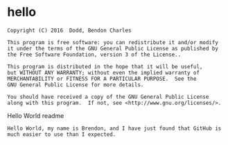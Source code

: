 # hello

    Copyright (C) 2016  Dodd, Bendon Charles

    This program is free software: you can redistribute it and/or modify
    it under the terms of the GNU General Public License as published by
    the Free Software Foundation, version 3 of the License..

    This program is distributed in the hope that it will be useful,
    but WITHOUT ANY WARRANTY; without even the implied warranty of
    MERCHANTABILITY or FITNESS FOR A PARTICULAR PURPOSE.  See the
    GNU General Public License for more details.

    You should have received a copy of the GNU General Public License
    along with this program.  If not, see <http://www.gnu.org/licenses/>.

Hello World readme

    Hello World, my name is Brendon, and I have just found that GitHub is
    much easier to use than I expected.
